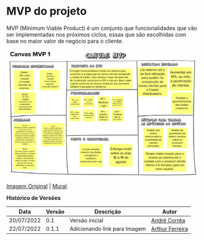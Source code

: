 # MVP do projeto

<p>MVP (Minimum Viable Product) é um conjunto que funcionalidades que vão ser implementadas nos próximos ciclos, essas que são escolhidas com base no maior valor de negócio para o cliente. </p>

<!-- Sempre que atualizar o MVP atualizar também o link abaixo -->
![MVP](./imagens/MVP.png)
[Imagem Original](https://i.imgur.com/UgXCHDC.png) |
[Mural](https://app.mural.co/t/requisitos6858/m/requisitos6858/1656525706225/acd8ef4573530a8178e2f405c530fae78f9d07a7?sender=u7c0784fb9d80b64998242126).


**Histórico de Versões**

| Data       | Versão | Descrição                    | Autor                                                         |
| ---------- | ------ | ---------------------------- | ------------------------------------------------------------- |
| 20/07/2022 | 0.1    | Versão inicial               | [André Corrêa](https://github.com/dartmol203)                 |
| 22/07/2022 | 0.1.1  | Adicionando link para Imagem | [Arthur Ferreira](https://github.com/ArthurFerreiraRodrigues) |
